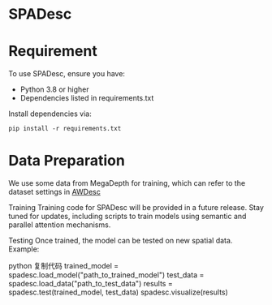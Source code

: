 # SPADesc

# Requirement
To use SPADesc, ensure you have:

* Python 3.8 or higher
*  Dependencies listed in requirements.txt

Install dependencies via:
```
pip install -r requirements.txt
```

# Data Preparation
We use some data from MegaDepth for training, which can refer to the dataset settings in [AWDesc](https://github.com/vignywang/AWDesc/tree/main)

Training
Training code for SPADesc will be provided in a future release. Stay tuned for updates, including scripts to train models using semantic and parallel attention mechanisms.

Testing
Once trained, the model can be tested on new spatial data. Example:

python
复制代码
trained_model = spadesc.load_model("path_to_trained_model")
test_data = spadesc.load_data("path_to_test_data")
results = spadesc.test(trained_model, test_data)
spadesc.visualize(results)
